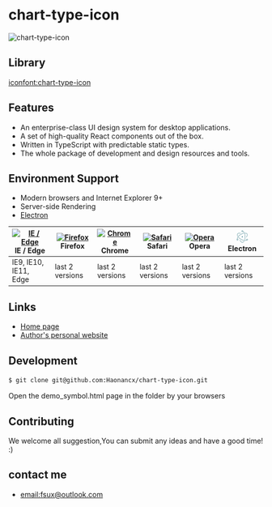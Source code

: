 
# chart-type-icon

![chart-type-icon](https://i.imgur.com/bkyarFc.png)

## Library

[iconfont:chart-type-icon](http://www.iconfont.cn/collections/detail?spm=a313x.7781069.1998910419.d9df05512&cid=11859)

## Features

- An enterprise-class UI design system for desktop applications.
- A set of high-quality React components out of the box.
- Written in TypeScript with predictable static types.
- The whole package of development and design resources and tools.

## Environment Support

* Modern browsers and Internet Explorer 9+
* Server-side Rendering
* [Electron](http://electron.atom.io/)

| [<img src="https://raw.githubusercontent.com/alrra/browser-logos/master/src/edge/edge_48x48.png" alt="IE / Edge" width="24px" height="24px" />](http://godban.github.io/browsers-support-badges/)</br>IE / Edge | [<img src="https://raw.githubusercontent.com/alrra/browser-logos/master/src/firefox/firefox_48x48.png" alt="Firefox" width="24px" height="24px" />](http://godban.github.io/browsers-support-badges/)</br>Firefox | [<img src="https://raw.githubusercontent.com/alrra/browser-logos/master/src/chrome/chrome_48x48.png" alt="Chrome" width="24px" height="24px" />](http://godban.github.io/browsers-support-badges/)</br>Chrome | [<img src="https://raw.githubusercontent.com/alrra/browser-logos/master/src/safari/safari_48x48.png" alt="Safari" width="24px" height="24px" />](http://godban.github.io/browsers-support-badges/)</br>Safari | [<img src="https://raw.githubusercontent.com/alrra/browser-logos/master/src/opera/opera_48x48.png" alt="Opera" width="24px" height="24px" />](http://godban.github.io/browsers-support-badges/)</br>Opera | [<img src="https://raw.githubusercontent.com/alrra/browser-logos/master/src/electron/electron_48x48.png" alt="Electron" width="24px" height="24px" />](http://godban.github.io/browsers-support-badges/)</br>Electron |
| --------- | --------- | --------- | --------- | --------- | --------- |
| IE9, IE10, IE11, Edge| last 2 versions| last 2 versions| last 2 versions| last 2 versions| last 2 versions


## Links

- [Home page](http://www.iconfont.cn/collections/detail?spm=a313x.7781069.1998910419.d9df05512&cid=11859)
- [Author's personal website](http://fsux.me/about.html)

## Development

```bash
$ git clone git@github.com:Haonancx/chart-type-icon.git
```

Open the demo_symbol.html page in the folder by your browsers

## Contributing

We welcome all suggestion,You can submit any ideas and have a good time! :)

## contact me

- [email:fsux@outlook.com](mailto:fsux@outlook.com)